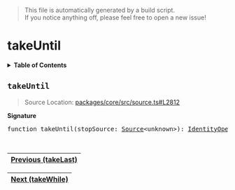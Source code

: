 > This file is automatically generated by a build script.<br>If you notice anything off, please feel free to open a new issue!

# takeUntil

<details><summary><b>Table of Contents</b></summary><br>

1. [<code>takeUntil</code>](#takeUntil)</details>

## <a name="takeUntil"></a><code>takeUntil</code>

> Source Location: [packages\/core\/src\/source.ts#L2812](..\/..\/packages\/core\/src\/source.ts#L2812)

<b>Signature</b>

<pre>function takeUntil(stopSource: <a href="../03-api-source/00-Source.md#Source-Interface">Source</a>&lt;unknown&gt;): <a href="001-IdentityOperator.md#IdentityOperator">IdentityOperator</a></pre><br>

| [Previous \(takeLast\)](088-takeLast.md#readme) |
| --- |

<div align="right">

| [Next \(takeWhile\)](090-takeWhile.md#readme) |
| --- |
</div>

